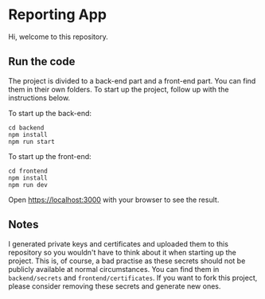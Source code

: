 # Reporting App

Hi, welcome to this repository.

## Run the code

The project is divided to a back-end part and a front-end part. You can find them in their own folders. To start up the project, follow up with the instructions below.

To start up the back-end:

```
cd backend
npm install
npm run start
```

To start up the front-end:

```
cd frontend
npm install
npm run dev
```

Open [https://localhost:3000](https://localhost:3000) with your browser to see the result.

## Notes

I generated private keys and certificates and uploaded them to this repository so you wouldn't have to think about it when starting up the project. This is, of course, a bad practise as these secrets should not be publicly available at normal circumstances. You can find them in `backend/secrets` and `frontend/certificates`. If you want to fork this project, please consider removing these secrets and generate new ones.
